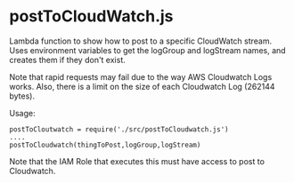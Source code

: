 # postToCloudWatch.js

Lambda function to show how to post to a specific CloudWatch stream.
Uses environment variables to get the logGroup and logStream names,
and creates them if they don't exist. 

Note that rapid requests may fail due to the way AWS Cloudwatch Logs works.
Also, there is a limit on the size of each Cloudwatch Log (262144 bytes).

Usage:
```
postToCloutwatch = require('./src/postToCloudwatch.js')
....
postToCloudwatch(thingToPost,logGroup,logStream)
```

Note that the IAM Role that executes this must have access to post to Cloudwatch.

